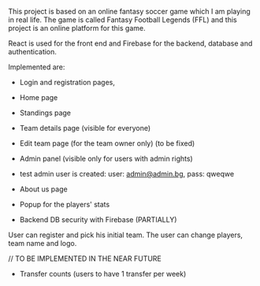 This project is based on an online fantasy soccer game which I am playing in real life. 
The game is called Fantasy Football Legends (FFL) and this project is an online platform for this game.

React is used for the front end and Firebase for the backend, database and authentication.

Implemented are:
- Login and registration pages, 
- Home page
- Standings page 
- Team details page (visible for everyone)
- Edit team page (for the team owner only) (to be fixed)
- Admin panel (visible only for users with admin rights)
- test admin user is created:
    user: admin@admin.bg, pass: qweqwe
   
- About us page
- Popup for the players' stats
- Backend DB security with Firebase (PARTIALLY)


User can register and pick his initial team. 
The user can change players, team name and logo.


// TO BE IMPLEMENTED IN THE NEAR FUTURE

- Transfer counts (users to have 1 transfer per week)


